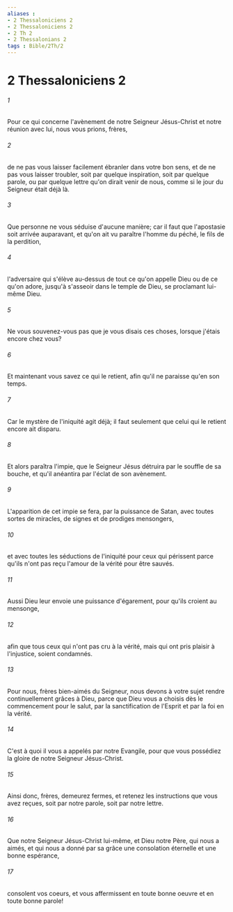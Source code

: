 ```yaml
---
aliases : 
- 2 Thessaloniciens 2
- 2 Thessaloniciens 2
- 2 Th 2
- 2 Thessalonians 2
tags : Bible/2Th/2
---
```


# 2 Thessaloniciens 2

###### 1
Pour ce qui concerne l'avènement de notre Seigneur Jésus-Christ et notre réunion avec lui, nous vous prions, frères,
###### 2
de ne pas vous laisser facilement ébranler dans votre bon sens, et de ne pas vous laisser troubler, soit par quelque inspiration, soit par quelque parole, ou par quelque lettre qu'on dirait venir de nous, comme si le jour du Seigneur était déjà là.
###### 3
Que personne ne vous séduise d'aucune manière; car il faut que l'apostasie soit arrivée auparavant, et qu'on ait vu paraître l'homme du péché, le fils de la perdition,
###### 4
l'adversaire qui s'élève au-dessus de tout ce qu'on appelle Dieu ou de ce qu'on adore, jusqu'à s'asseoir dans le temple de Dieu, se proclamant lui-même Dieu.
###### 5
Ne vous souvenez-vous pas que je vous disais ces choses, lorsque j'étais encore chez vous?
###### 6
Et maintenant vous savez ce qui le retient, afin qu'il ne paraisse qu'en son temps.
###### 7
Car le mystère de l'iniquité agit déjà; il faut seulement que celui qui le retient encore ait disparu.
###### 8
Et alors paraîtra l'impie, que le Seigneur Jésus détruira par le souffle de sa bouche, et qu'il anéantira par l'éclat de son avènement.
###### 9
L'apparition de cet impie se fera, par la puissance de Satan, avec toutes sortes de miracles, de signes et de prodiges mensongers,
###### 10
et avec toutes les séductions de l'iniquité pour ceux qui périssent parce qu'ils n'ont pas reçu l'amour de la vérité pour être sauvés.
###### 11
Aussi Dieu leur envoie une puissance d'égarement, pour qu'ils croient au mensonge,
###### 12
afin que tous ceux qui n'ont pas cru à la vérité, mais qui ont pris plaisir à l'injustice, soient condamnés.
###### 13
Pour nous, frères bien-aimés du Seigneur, nous devons à votre sujet rendre continuellement grâces à Dieu, parce que Dieu vous a choisis dès le commencement pour le salut, par la sanctification de l'Esprit et par la foi en la vérité.
###### 14
C'est à quoi il vous a appelés par notre Evangile, pour que vous possédiez la gloire de notre Seigneur Jésus-Christ.
###### 15
Ainsi donc, frères, demeurez fermes, et retenez les instructions que vous avez reçues, soit par notre parole, soit par notre lettre.
###### 16
Que notre Seigneur Jésus-Christ lui-même, et Dieu notre Père, qui nous a aimés, et qui nous a donné par sa grâce une consolation éternelle et une bonne espérance,
###### 17
consolent vos coeurs, et vous affermissent en toute bonne oeuvre et en toute bonne parole!
